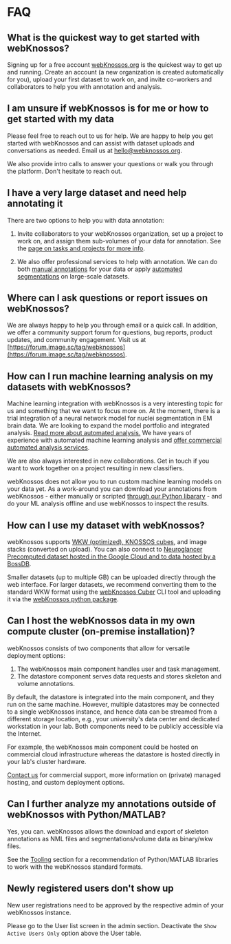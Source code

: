 # FAQ

## What is the quickest way to get started with webKnossos?
Signing up for a free account [webKnossos.org](https://webknossos.org) is the quickest way to get up and running. Create an account (a new organization is created automatically for you), upload your first dataset to work on, and invite co-workers and collaborators to help you with annotation and analysis.

## I am unsure if webKnossos is for me or how to get started with my data
Please feel free to reach out to us for help. We are happy to help you get started with webKnossos and can assist with dataset uploads and conversations as needed. Email us at [hello@webknossos.org](mailto:hello@webknossos.org).

We also provide intro calls to answer your questions or walk you through the platform. Don't hesitate to reach out.

## I have a very large dataset and need help annotating it
There are two options to help you with data annotation:
1. Invite collaborators to your webKnossos organization, set up a project to work on, and assign them sub-volumes of your data for annotation. See the [page on tasks and projects for more info](./tasks.md). 

2. We also offer professional services to help with annotation. We can do both [manual annotations](https://webknossos.org/services/annotations) for your data or apply [automated segmentations](https://webknossos.org/services/automated-segmentation) on large-scale datasets.

## Where can I ask questions or report issues on webKnossos?

We are always happy to help you through email or a quick call. In addition, we offer a community support forum for questions, bug reports, product updates, and community engagement. Visit us at [https://forum.image.sc/tag/webknossos](https://forum.image.sc/tag/webknossos).

## How can I run machine learning analysis on my datasets with webKnossos?
Machine learning integration with webKnossos is a very interesting topic for us and something that we want to focus more on. 
At the moment, there is a trial integration of a neural network model for nuclei segmentation in EM brain data. 
We are looking to expand the model portfolio and integrated analysis. [Read more about automated analysis.](./automated_analysis.md)
We have years of experience with automated machine learning analysis and [offer commercial automated analysis services](https://webknossos.org/services/automated-segmentation). 

We are also always interested in new collaborations. 
Get in touch if you want to work together on a project resulting in new classifiers.

webKnossos does not allow you to run custom machine learning models on your data yet. As a work-around you can download your annotations from webKnossos - either manually or scripted [through our Python libarary](./tooling.md) - and do your ML analysis offline and use webKnossos to inspect the results. 

## How can I use my dataset with webKnossos?

webKnossos supports [WKW (optimized), KNOSSOS cubes](./datasets.md), and image stacks (converted on upload). You can also connect to [Neuroglancer Precomputed dataset hosted in the Google Cloud and to data hosted by a BossDB](https://github.com/scalableminds/webknossos-connect).

Smaller datasets (up to multiple GB) can be uploaded directly through the web interface. For larger datasets, we recommend converting them to the standard WKW format using the [webKnossos Cuber](https://docs.webknossos.org/wkcuber/index.html) CLI tool and uploading it via the [webKnossos python package](https://docs.webknossos.org/webknossos-py/examples/upload_image_data.html).

## Can I host the webKnossos data in my own compute cluster (on-premise installation)?

webKnossos consists of two components that allow for versatile deployment options:
1. The webKnossos main component handles user and task management.
2. The datastore component serves data requests and stores skeleton and volume annotations.

By default, the datastore is integrated into the main component, and they run on the same machine.
However, multiple datastores may be connected to a single webKnossos instance, and hence data can be streamed from a different storage location, e.g., your university's data center and dedicated workstation in your lab.
Both components need to be publicly accessible via the Internet.

For example, the webKnossos main component could be hosted on commercial cloud infrastructure whereas the datastore is hosted directly in your lab's cluster hardware.

[Contact us](mailto:hello@webknossos.org) for commercial support, more information on (private) managed hosting, and custom deployment options.

## Can I further analyze my annotations outside of webKnossos with Python/MATLAB?
Yes, you can. webKnossos allows the download and export of skeleton annotations as NML files and segmentations/volume data as binary/wkw files.

See the [Tooling](./tooling.md) section for a recommendation of Python/MATLAB libraries to work with the webKnossos standard formats.

## Newly registered users don't show up

New user registrations need to be approved by the respective admin of your webKnossos instance.

Please go to the User list screen in the admin section.
Deactivate the `Show Active Users Only` option above the User table.